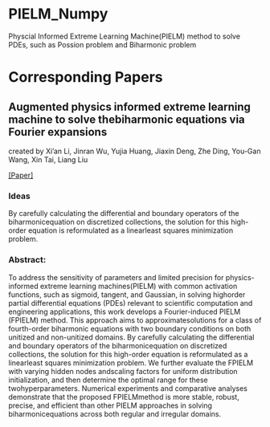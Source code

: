# PIELM_Numpy

Physcial Informed Extreme Learning Machine(PIELM) method to solve PDEs, such as Possion problem and Biharmonic problem

# Corresponding Papers

## Augmented physics informed extreme learning machine to solve thebiharmonic equations via Fourier expansions
created by Xi’an Li, Jinran Wu, Yujia Huang, Jiaxin Deng, Zhe Ding, You-Gan Wang, Xin Tai, Liang Liu

[[Paper]](https://arxiv.org/pdf/2310.13947.pdf)

### Ideas
By carefully calculating the differential and boundary operators of the biharmonicequation on discretized collections, the solution for this high-order equation is reformulated as a linearleast squares minimization problem.

### Abstract: 
To address the sensitivity of parameters and limited precision for physics-informed extreme learning machines(PIELM) with common activation functions, such as sigmoid, tangent, and Gaussian, in solving highorder partial differential equations (PDEs) relevant to scientific computation and engineering applications, this work develops a Fourier-induced PIELM (FPIELM) method. This approach aims to approximatesolutions for a class of fourth-order biharmonic equations with two boundary conditions on both unitized and non-unitized domains. By carefully calculating the differential and boundary operators of the biharmonicequation on discretized collections, the solution for this high-order equation is reformulated as a linearleast squares minimization problem. We further evaluate the FPIELM with varying hidden nodes andscaling factors for uniform distribution initialization, and then determine the optimal range for these twohyperparameters. Numerical experiments and comparative analyses demonstrate that the proposed FPIELMmethod is more stable, robust, precise, and efficient than other PIELM approaches in solving biharmonicequations across both regular and irregular domains.
